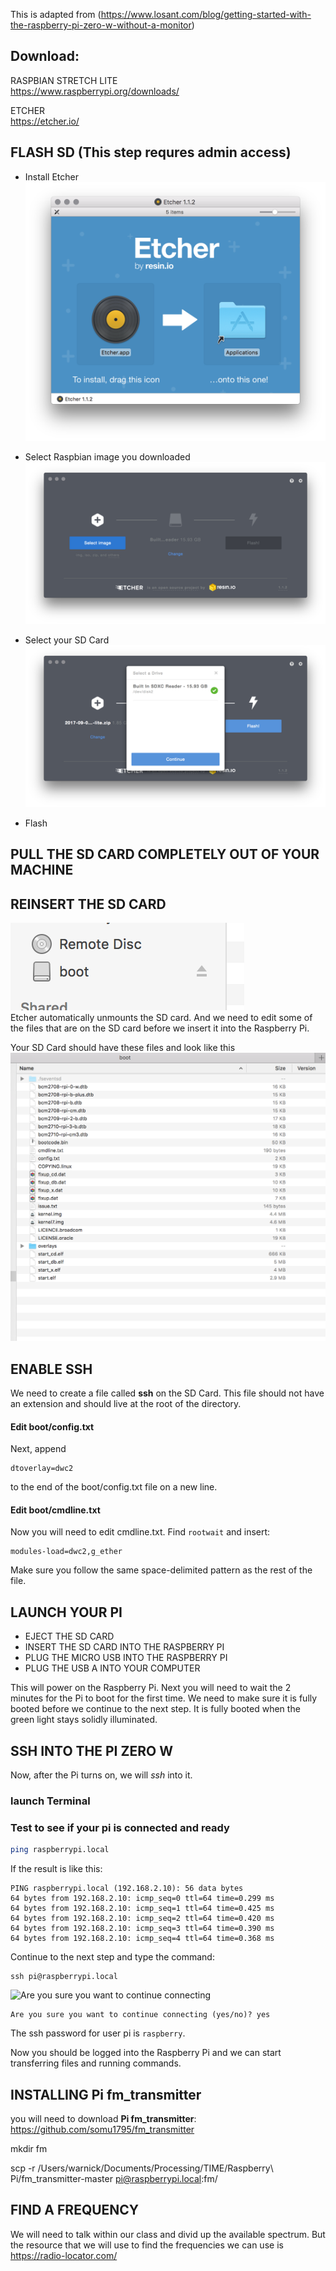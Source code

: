 This is adapted from (https://www.losant.com/blog/getting-started-with-the-raspberry-pi-zero-w-without-a-monitor)


## Download:

RASPBIAN STRETCH LITE  
https://www.raspberrypi.org/downloads/

ETCHER  
https://etcher.io/


## FLASH SD (This step requres admin access)
- Install Etcher  
![Install Etcher](https://raw.githubusercontent.com/ajwarnick/SEM236/master/Raspberry%20Pi/img/ras_pi_demo_1.png)

- Select Raspbian image you downloaded  
![Select Raspbian image you downloaded](https://raw.githubusercontent.com/ajwarnick/SEM236/master/Raspberry%20Pi/img/ras_pi_demo_2.png)

- Select your SD Card   
![Select your SD Card](https://raw.githubusercontent.com/ajwarnick/SEM236/master/Raspberry%20Pi/img/ras_pi_demo_3.png)

- Flash  



## PULL THE SD CARD COMPLETELY OUT OF YOUR MACHINE

## REINSERT THE SD CARD
![REINSERT THE SD CARD](https://raw.githubusercontent.com/ajwarnick/SEM236/master/Raspberry%20Pi/img/ras_pi_demo_4.png)  
Etcher automatically unmounts the SD card. And we need to edit some of the files that are on the SD card before we insert it into the Raspberry Pi.  

Your SD Card should have these files and look like this
![REINSERT THE SD CARD](https://raw.githubusercontent.com/ajwarnick/SEM236/master/Raspberry%20Pi/img/ras_pi_demo_5.png)



## ENABLE SSH

We need to create a file called __ssh__ on the SD Card. This file should not have an extension and should live at the root of the directory. 

#### Edit boot/config.txt
Next, append 
```
dtoverlay=dwc2 
```
to the end of the boot/config.txt file on a new line. 

#### Edit boot/cmdline.txt
Now you will need to edit cmdline.txt. Find `rootwait` and insert:
```
modules-load=dwc2,g_ether
```
Make sure you follow the same space-delimited pattern as the rest of the file.


## LAUNCH YOUR PI

- EJECT THE SD CARD
- INSERT THE SD CARD INTO THE RASPBERRY PI
- PLUG THE MICRO USB INTO THE RASPBERRY PI
- PLUG THE USB A INTO YOUR COMPUTER

This will power on the Raspberry Pi. Next you will need to wait the 2 minutes for the Pi to boot for the first time. We need to make sure it is fully booted before we continue to the next step. It is fully booted when the green light stays solidly illuminated.  


## SSH INTO THE PI ZERO W
 Now, after the Pi turns on, we will _ssh_ into it. 
### launch Terminal 
### Test to see if your pi is connected and ready
```bash
ping raspberrypi.local
```
If the result is like this:
```
PING raspberrypi.local (192.168.2.10): 56 data bytes
64 bytes from 192.168.2.10: icmp_seq=0 ttl=64 time=0.299 ms
64 bytes from 192.168.2.10: icmp_seq=1 ttl=64 time=0.425 ms
64 bytes from 192.168.2.10: icmp_seq=2 ttl=64 time=0.420 ms
64 bytes from 192.168.2.10: icmp_seq=3 ttl=64 time=0.390 ms
64 bytes from 192.168.2.10: icmp_seq=4 ttl=64 time=0.368 ms
```

Continue to the next step and type the command:

```
ssh pi@raspberrypi.local
```

![Are you sure you want to continue connecting](https://raw.githubusercontent.com/ajwarnick/SEM236/master/Raspberry%20Pi/img/ras_pi_demo_7.gif)


```
Are you sure you want to continue connecting (yes/no)? yes
```
The ssh password for user pi is `raspberry`.

Now you should be logged into the Raspberry Pi and we can start transferring files and running commands.


## INSTALLING Pi fm_transmitter

you will need to download __Pi fm_transmitter__:
https://github.com/somu1795/fm_transmitter





mkdir fm


scp -r /Users/warnick/Documents/Processing/TIME/Raspberry\ Pi/fm_transmitter-master pi@raspberrypi.local:fm/









## FIND A FREQUENCY 

We will need to talk within our class and divid up the available spectrum. But the resource that we will use to find the frequencies we can use is https://radio-locator.com/

